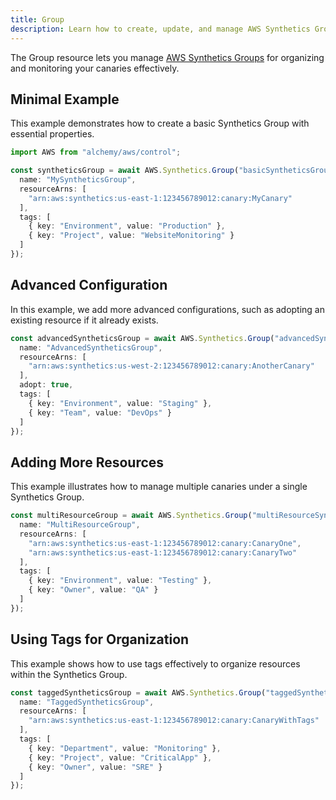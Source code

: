 ```yaml
---
title: Group
description: Learn how to create, update, and manage AWS Synthetics Groups using Alchemy Cloud Control.
---
```


The Group resource lets you manage [AWS Synthetics Groups](https://docs.aws.amazon.com/synthetics/latest/userguide/) for organizing and monitoring your canaries effectively.

## Minimal Example

This example demonstrates how to create a basic Synthetics Group with essential properties.

```ts
import AWS from "alchemy/aws/control";

const syntheticsGroup = await AWS.Synthetics.Group("basicSyntheticsGroup", {
  name: "MySyntheticsGroup",
  resourceArns: [
    "arn:aws:synthetics:us-east-1:123456789012:canary:MyCanary"
  ],
  tags: [
    { key: "Environment", value: "Production" },
    { key: "Project", value: "WebsiteMonitoring" }
  ]
});
```

## Advanced Configuration

In this example, we add more advanced configurations, such as adopting an existing resource if it already exists.

```ts
const advancedSyntheticsGroup = await AWS.Synthetics.Group("advancedSyntheticsGroup", {
  name: "AdvancedSyntheticsGroup",
  resourceArns: [
    "arn:aws:synthetics:us-west-2:123456789012:canary:AnotherCanary"
  ],
  adopt: true,
  tags: [
    { key: "Environment", value: "Staging" },
    { key: "Team", value: "DevOps" }
  ]
});
```

## Adding More Resources

This example illustrates how to manage multiple canaries under a single Synthetics Group.

```ts
const multiResourceGroup = await AWS.Synthetics.Group("multiResourceSyntheticsGroup", {
  name: "MultiResourceGroup",
  resourceArns: [
    "arn:aws:synthetics:us-east-1:123456789012:canary:CanaryOne",
    "arn:aws:synthetics:us-east-1:123456789012:canary:CanaryTwo"
  ],
  tags: [
    { key: "Environment", value: "Testing" },
    { key: "Owner", value: "QA" }
  ]
});
```

## Using Tags for Organization

This example shows how to use tags effectively to organize resources within the Synthetics Group.

```ts
const taggedSyntheticsGroup = await AWS.Synthetics.Group("taggedSyntheticsGroup", {
  name: "TaggedSyntheticsGroup",
  resourceArns: [
    "arn:aws:synthetics:us-east-1:123456789012:canary:CanaryWithTags"
  ],
  tags: [
    { key: "Department", value: "Monitoring" },
    { key: "Project", value: "CriticalApp" },
    { key: "Owner", value: "SRE" }
  ]
});
```
